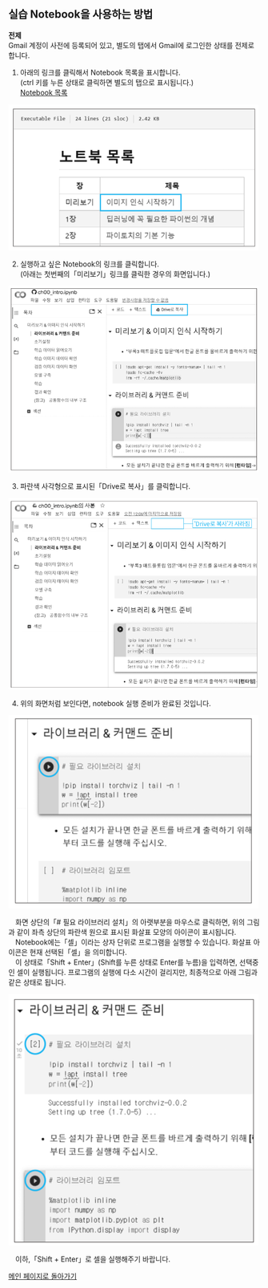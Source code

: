 ## 실습 Notebook을 사용하는 방법

**전제**  
Gmail 계정이 사전에 등록되어 있고, 별도의 탭에서 Gmail에 로그인한 상태를 전제로 합니다.


1. 아래의 링크를 클릭해서 Notebook 목록을 표시합니다.  
   (ctrl 키를 누른 상태로 클릭하면 별도의 탭으로 표시됩니다.)   
[Notebook 목록](../notebooks.md)
<!---
[Notebook 목록](../notebooks.md){:target="_blank" rel="noopener"} 
<p><a href="../notebooks.md" target="_blank">Notebook一覧</a></p>
-->  


<div align="left">
<img src="../images/howto-01.png" width="500">
</div>

2. 실행하고 싶은 Notebook의 링크를 클릭합니다.  
   (아래는 첫번째의「미리보기」링크를 클릭한 경우의 화면입니다.)

<div align="left">
<img src="../images/howto-02.png" width="500">
</div>


3. 파란색 사각형으로 표시된「Drive로 복사」를 클릭합니다.

<div align="left">
<img src="../images/howto-03.png" width="500">
</div>

4. 위의 화면처럼 보인다면, notebook 실행 준비가 완료된 것입니다.

<div align="left">
<img src="../images/howto-04.png" width="500">
</div>

　화면 상단의「# 필요 라이브러리 설치」의 아랫부분을 마우스로 클릭하면, 위의 그림과 같이 좌측 상단의 파란색 원으로 표시된 화살표 모양의 아이콘이 표시됩니다.  
　Notebook에는「셀」이라는 상자 단위로 프로그램을 실행할 수 있습니다. 화살표 아이콘은 현재 선택된「셀」을 의미합니다.  
　이 상태로「Shift + Enter」(Shift를 누른 상태로 Enter를 누름)을 입력하면, 선택중인 셀이 실행됩니다. 프로그램의 실행에 다소 시간이 걸리지만, 최종적으로 아래 그림과 같은 상태로 됩니다.

<div align="left">
<img src="../images/howto-05.png" width="500">
</div>


　이하,「Shift + Enter」로 셀을 실행해주기 바랍니다.

[메인 페이지로 돌아가기](../README.md)
